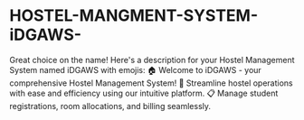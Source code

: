 # HOSTEL-MANGMENT-SYSTEM-iDGAWS-
Great choice on the name! Here's a description for your Hostel Management System named iDGAWS with emojis:  🏠 Welcome to iDGAWS - your comprehensive Hostel Management System! 💼 Streamline hostel operations with ease and efficiency using our intuitive platform. 📋 Manage student registrations, room allocations, and billing seamlessly. 

